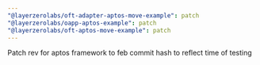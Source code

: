 ```yaml
---
"@layerzerolabs/oft-adapter-aptos-move-example": patch
"@layerzerolabs/oapp-aptos-example": patch
"@layerzerolabs/oft-aptos-move-example": patch
---
```


Patch rev for aptos framework to feb commit hash to reflect time of testing
